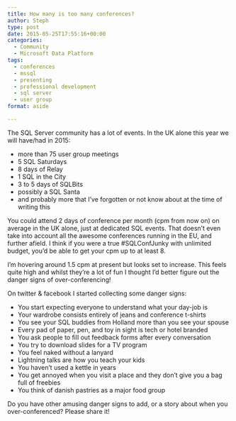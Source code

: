 ```yaml
---
title: How many is too many conferences?
author: Steph
type: post
date: 2015-05-25T17:55:16+00:00
categories:
  - Community
  - Microsoft Data Platform
tags:
  - conferences
  - mssql
  - presenting
  - professional development
  - sql server
  - user group
format: aside

---
```

The SQL Server community has a lot of events. In the UK alone this year we will have/had in 2015:

  * more than 75 user group meetings
  * 5 SQL Saturdays
  * 8 days of Relay
  * 1 SQL in the City
  * 3 to 5 days of SQLBits
  * possibly a SQL Santa
  * and probably more that I&#8217;ve forgotten or not know about at the time of writing this

You could attend 2 days of conference per month (cpm from now on) on average in the UK alone, just at dedicated SQL events. That doesn&#8217;t even take into account all the awesome conferences running in the EU, and further afield. I think if you were a true #SQLConfJunky with unlimited budget, you&#8217;d be able to get your cpm up to at least 8.

I&#8217;m hovering around 1.5 cpm at present but looks set to increase. This feels quite high and whilst they&#8217;re a lot of fun I thought I&#8217;d better figure out the danger signs of over-conferencing!

On twitter & facebook I started collecting some danger signs:

  * You start expecting everyone to understand what your day-job is
  * Your wardrobe consists entirely of jeans and conference t-shirts
  * You see your SQL buddies from Holland more than you see your spouse
  * Every pad of paper, pen, and toy in sight is tech or hotel branded
  * You ask people to fill out feedback forms after every conversation
  * You try to download slides for a TV program
  * You feel naked without a lanyard
  * Lightning talks are how you teach your kids
  * You haven&#8217;t used a kettle in years
  * You get annoyed when you visit a place and they don&#8217;t give you a bag full of freebies
  * You think of danish pastries as a major food group

Do you have other amusing danger signs to add, or a story about when you over-conferenced? Please share it!
